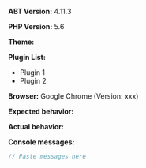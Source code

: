 <!--
Please use this template for all bug reports.

Before submitting an issue, please try disabling all other plugins to ensure issue is isolated within ABT
-->

**ABT Version:** 4.11.3

<!-- Which version of PHP are you using with your WordPress installation? -->
**PHP Version:** 5.6

<!-- Which theme are you currently using? -->
**Theme:**

<!-- List all activated plugins -->
**Plugin List:**
- Plugin 1
- Plugin 2

<!--
Which web browser are you using (including version)

== How to find your browser version ==
Google Chrome: Enter "chrome://version" in the URL bar.
Firefox: Open the menu -> click "help" -> click "About Firefox"
Edge: Select More in the upper-right corner, and then select Settings. Then look for your version under "About this app".

== If you are using one of these browers, STRONGLY consider changing to one above ==
Safari: Click "Safari" -> "About Safari"
Internet Explorer: https://support.microsoft.com/en-us/help/17295/windows-internet-explorer-which-version
Opera: Click the "Opera" button -> Click "About Opera"
-->

**Browser:** Google Chrome (Version: xxx)

<!-- What did you expect to happen? -->
**Expected behavior:**

<!-- What actually happened? -->
**Actual behavior:**

<!-- Open your javascript console on the affected pages by pressing F12 and paste any errors/messages below -->
**Console messages:**
```js
// Paste messages here

```
